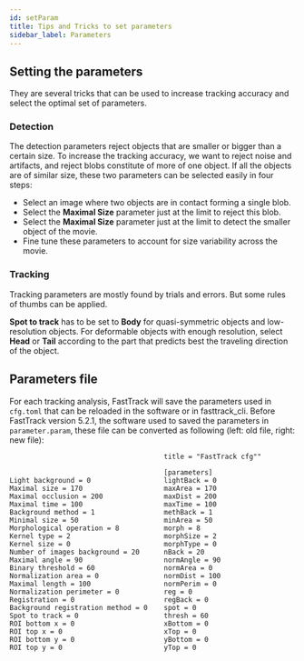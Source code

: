 ```yaml
---
id: setParam
title: Tips and Tricks to set parameters
sidebar_label: Parameters
---
```


## Setting the parameters
They are several tricks that can be used to increase tracking accuracy and select the optimal set of parameters.

### Detection
The detection parameters reject objects that are smaller or bigger than a certain size. To increase the tracking accuracy, we want to reject noise and artifacts, and reject blobs constitute of more of one object. If all the objects are of similar size, these two parameters can be selected easily in four steps:

* Select an image where two objects are in contact forming a single blob.
* Select the **Maximal Size** parameter just at the limit to reject this blob.
* Select the **Maximal Size** parameter just at the limit to detect the smaller object of the movie.
* Fine tune these parameters to account for size variability across the movie.

### Tracking
Tracking parameters are mostly found by trials and errors. But some rules of thumbs can be applied. 

**Spot to track** has to be set to **Body** for quasi-symmetric objects and low-resolution objects. For deformable objects with enough resolution, select **Head** or **Tail** according to the part that predicts best the traveling direction of the object.

## Parameters file
For each tracking analysis, FastTrack will save the parameters used in `cfg.toml` that can be reloaded in the software or in fasttrack_cli.
Before FastTrack version 5.2.1, the software used to saved the parameters in `parameter.param`, these file can be converted as following (left: old file, right: new file):

```
                                      title = "FastTrack cfg""

                                      [parameters]
Light background = 0                  lightBack = 0
Maximal size = 170                    maxArea = 170
Maximal occlusion = 200               maxDist = 200
Maximal time = 100                    maxTime = 100
Background method = 1                 methBack = 1
Minimal size = 50                     minArea = 50
Morphological operation = 8           morph = 8
Kernel type = 2                       morphSize = 2
Kernel size = 0                       morphType = 0
Number of images background = 20      nBack = 20
Maximal angle = 90                    normAngle = 90
Binary threshold = 60                 normArea = 0
Normalization area = 0                normDist = 100
Maximal length = 100                  normPerim = 0
Normalization perimeter = 0           reg = 0
Registration = 0                      regBack = 0
Background registration method = 0    spot = 0
Spot to track = 0                     thresh = 60
ROI bottom x = 0                      xBottom = 0
ROI top x = 0                         xTop = 0
ROI bottom y = 0                      yBottom = 0
ROI top y = 0                         yTop = 0
```

